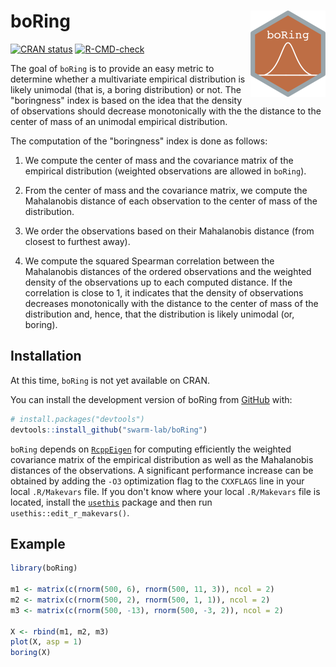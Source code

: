 
# boRing <a href="https://swarm-lab.github.io/boRing/"><img src="man/figures/logo.png" align="right" height="138" alt="boRing website" /></a>

<!-- badges: start -->
[![CRAN status](https://www.r-pkg.org/badges/version/boRing)](https://CRAN.R-project.org/package=boRing)
[![R-CMD-check](https://github.com/swarm-lab/boRing/actions/workflows/R-CMD-check.yaml/badge.svg)](https://github.com/swarm-lab/boRing/actions/workflows/R-CMD-check.yaml)
<!-- badges: end -->

The goal of `boRing` is to provide an easy metric to determine whether a 
multivariate empirical distribution is likely unimodal (that is, a boring 
distribution) or not. The "boringness" index is based on the idea that the 
density of observations should decrease monotonically with the the distance to 
the center of mass of an unimodal empirical distribution.

The computation of the "boringness" index is done as follows: 

1. We compute the center of mass and the covariance matrix of the empirical 
distribution (weighted observations are allowed in `boRing`).

2. From the center of mass and the covariance matrix, we compute the Mahalanobis
distance of each observation to the center of mass of the distribution.

3. We order the observations based on their Mahalanobis distance (from closest
to furthest away).

4. We compute the squared Spearman correlation between the Mahalanobis distances 
of the ordered observations and the weighted density of the observations up to 
each computed distance. If the correlation is close to 1, it indicates that the
density of observations decreases monotonically with the distance to the center
of mass of the distribution and, hence, that the distribution is likely unimodal
(or, boring). 

## Installation

At this time, `boRing` is not yet available on CRAN. 

You can install the development version of boRing from 
[GitHub](https://github.com/) with:

``` r
# install.packages("devtools")
devtools::install_github("swarm-lab/boRing")
```

`boRing` depends on [`RcppEigen`](https://github.com/RcppCore/RcppEigen) for 
computing efficiently the weighted covariance matrix of the empirical 
distribution as well as the Mahalanobis distances of the observations. 
A significant performance increase can be obtained by adding the `-O3` 
optimization flag to the `CXXFLAGS` line in your local `.R/Makevars` file. If 
you don't know where your local `.R/Makevars` file is located, install the 
[`usethis`](https://usethis.r-lib.org/) package and then run 
`usethis::edit_r_makevars()`.


## Example

``` r
library(boRing)

m1 <- matrix(c(rnorm(500, 6), rnorm(500, 11, 3)), ncol = 2)
m2 <- matrix(c(rnorm(500, 2), rnorm(500, 1, 1)), ncol = 2)
m3 <- matrix(c(rnorm(500, -13), rnorm(500, -3, 2)), ncol = 2)

X <- rbind(m1, m2, m3)
plot(X, asp = 1)
boring(X)
```

